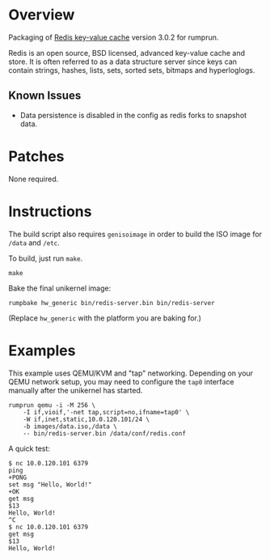 Overview
========

Packaging of [Redis key-value cache](http://redis.io) version 3.0.2
for rumprun.

Redis is an open source, BSD licensed, advanced key-value cache
and store. It is often referred to as a data structure server
since keys can contain strings, hashes, lists, sets, sorted sets,
bitmaps and hyperloglogs.

Known Issues
------------

- Data persistence is disabled in the config as redis forks to snapshot data.

Patches
=======

None required.

Instructions
============

The build script also requires `genisoimage` in order to build the ISO image
for `/data` and `/etc`.

To build, just run `make`.

```
make
```

Bake the final unikernel image:
```
rumpbake hw_generic bin/redis-server.bin bin/redis-server
```

(Replace `hw_generic` with the platform you are baking for.)

Examples
========

This example uses QEMU/KVM and "tap" networking. Depending on your QEMU network
setup, you may need to configure the `tap0` interface manually after the
unikernel has started.

````
rumprun qemu -i -M 256 \
    -I if,vioif,'-net tap,script=no,ifname=tap0' \
    -W if,inet,static,10.0.120.101/24 \
    -b images/data.iso,/data \
    -- bin/redis-server.bin /data/conf/redis.conf
````

A quick test:

```
$ nc 10.0.120.101 6379
ping
+PONG
set msg "Hello, World!"
+OK
get msg
$13
Hello, World!
^C
$ nc 10.0.120.101 6379
get msg
$13
Hello, World!
```

